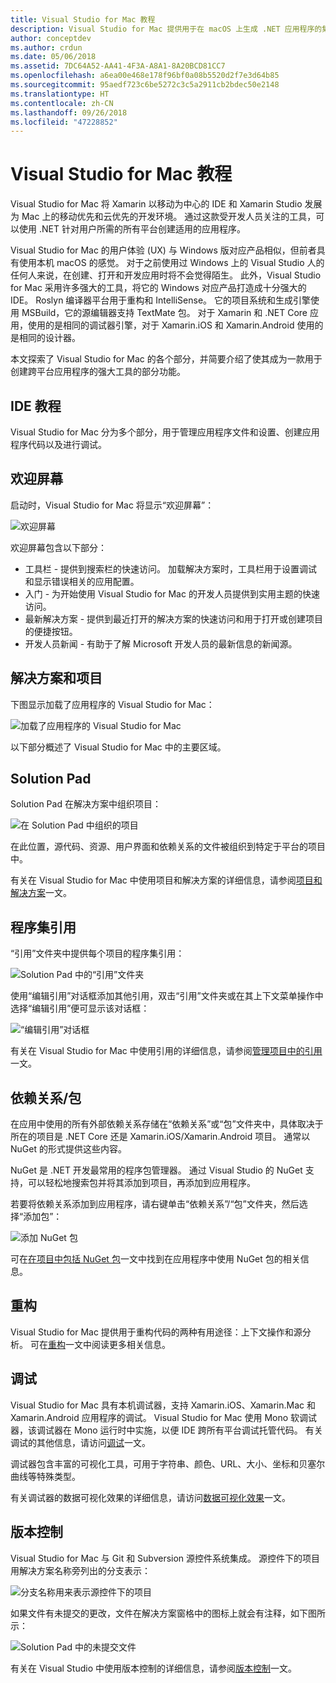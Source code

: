 ```yaml
---
title: Visual Studio for Mac 教程
description: Visual Studio for Mac 提供用于在 macOS 上生成 .NET 应用程序的集成开发环境，包括 ASP.NET Core 网站和适用于 iOS、Android、Mac 和 Xamarin.Forms 的 Xamarin 项目。
author: conceptdev
ms.author: crdun
ms.date: 05/06/2018
ms.assetid: 7DC64A52-AA41-4F3A-A8A1-8A20BCD81CC7
ms.openlocfilehash: a6ea00e468e178f96bf0a08b5520d2f7e3d64b85
ms.sourcegitcommit: 95aedf723c6be5272c3c5a2911cb2bdec50e2148
ms.translationtype: HT
ms.contentlocale: zh-CN
ms.lasthandoff: 09/26/2018
ms.locfileid: "47228852"
---
```

# <a name="visual-studio-for-mac-tour"></a>Visual Studio for Mac 教程

Visual Studio for Mac 将 Xamarin 以移动为中心的 IDE 和 Xamarin Studio 发展为 Mac 上的移动优先和云优先的开发环境。 通过这款受开发人员关注的工具，可以使用 .NET 针对用户所需的所有平台创建适用的应用程序。

Visual Studio for Mac 的用户体验 (UX) 与 Windows 版对应产品相似，但前者具有使用本机 macOS 的感觉。 对于之前使用过 Windows 上的 Visual Studio 人的任何人来说，在创建、打开和开发应用时将不会觉得陌生。 此外，Visual Studio for Mac 采用许多强大的工具，将它的 Windows 对应产品打造成十分强大的 IDE。 Roslyn 编译器平台用于重构和 IntelliSense。 它的项目系统和生成引擎使用 MSBuild，它的源编辑器支持 TextMate 包。 对于 Xamarin 和 .NET Core 应用，使用的是相同的调试器引擎，对于 Xamarin.iOS 和 Xamarin.Android 使用的是相同的设计器。

本文探索了 Visual Studio for Mac 的各个部分，并简要介绍了使其成为一款用于创建跨平台应用程序的强大工具的部分功能。

## <a name="ide-tour"></a>IDE 教程

Visual Studio for Mac 分为多个部分，用于管理应用程序文件和设置、创建应用程序代码以及进行调试。

## <a name="welcome-screen"></a>欢迎屏幕

启动时，Visual Studio for Mac 将显示“欢迎屏幕”：

![欢迎屏幕](media/ide-tour-image1.png)

欢迎屏幕包含以下部分：

- 工具栏 - 提供到搜索栏的快速访问。 加载解决方案时，工具栏用于设置调试和显示错误相关的应用配置。
- 入门 - 为开始使用 Visual Studio for Mac 的开发人员提供到实用主题的快速访问。
- 最新解决方案 - 提供到最近打开的解决方案的快速访问和用于打开或创建项目的便捷按钮。
- 开发人员新闻 - 有助于了解 Microsoft 开发人员的最新信息的新闻源。

## <a name="solutions-and-projects"></a>解决方案和项目

下图显示加载了应用程序的 Visual Studio for Mac：

![加载了应用程序的 Visual Studio for Mac](media/ide-tour-image17.png)

以下部分概述了 Visual Studio for Mac 中的主要区域。

## <a name="solution-pad"></a>Solution Pad

Solution Pad 在解决方案中组织项目：

![在 Solution Pad 中组织的项目](media/ide-tour-image18.png)

在此位置，源代码、资源、用户界面和依赖关系的文件被组织到特定于平台的项目中。

有关在 Visual Studio for Mac 中使用项目和解决方案的详细信息，请参阅[项目和解决方案](projects-and-solutions.md)一文。

## <a name="assembly-references"></a>程序集引用
 
“引用”文件夹中提供每个项目的程序集引用：

![Solution Pad 中的“引用”文件夹](media/ide-tour-image19.png)

使用“编辑引用”对话框添加其他引用，双击“引用”文件夹或在其上下文菜单操作中选择“编辑引用”便可显示该对话框：
 
![“编辑引用”对话框](media/ide-tour-image20.png)

有关在 Visual Studio for Mac 中使用引用的详细信息，请参阅[管理项目中的引用](managing-references-in-a-project.md)一文。

## <a name="dependencies--packages"></a>依赖关系/包

在应用中使用的所有外部依赖关系存储在“依赖关系”或“包”文件夹中，具体取决于所在的项目是 .NET Core 还是 Xamarin.iOS/Xamarin.Android 项目。 通常以 NuGet 的形式提供这些内容。

NuGet 是 .NET 开发最常用的程序包管理器。 通过 Visual Studio 的 NuGet 支持，可以轻松地搜索包并将其添加到项目，再添加到应用程序。

若要将依赖关系添加到应用程序，请右键单击“依赖关系”/“包”文件夹，然后选择“添加包”：

![添加 NuGet 包](media/ide-tour-image21.png)

可在[在项目中包括 NuGet 包](nuget-walkthrough.md)一文中找到在应用程序中使用 NuGet 包的相关信息。

## <a name="refactoring"></a>重构

Visual Studio for Mac 提供用于重构代码的两种有用途径：上下文操作和源分析。 可在[重构](refactoring.md)一文中阅读更多相关信息。

## <a name="debugging"></a>调试

Visual Studio for Mac 具有本机调试器，支持 Xamarin.iOS、Xamarin.Mac 和 Xamarin.Android 应用程序的调试。 Visual Studio for Mac 使用 Mono 软调试器，该调试器在 Mono 运行时中实施，以便 IDE 跨所有平台调试托管代码。 有关调试的其他信息，请访问[调试](debugging.md)一文。

调试器包含丰富的可视化工具，可用于字符串、颜色、URL、大小、坐标和贝塞尔曲线等特殊类型。

有关调试器的数据可视化效果的详细信息，请访问[数据可视化效果](data-visualizations.md)一文。

## <a name="version-control"></a>版本控制

Visual Studio for Mac 与 Git 和 Subversion 源控件系统集成。 源控件下的项目用解决方案名称旁列出的分支表示： 

![分支名称用来表示源控件下的项目](media/ide-tour-image22.png)

如果文件有未提交的更改，文件在解决方案窗格中的图标上就会有注释，如下图所示：

![Solution Pad 中的未提交文件](media/ide-tour-image23.png)

有关在 Visual Studio 中使用版本控制的详细信息，请参阅[版本控制](version-control.md)一文。